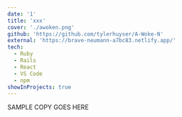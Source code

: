 ```yaml
---
date: '1'
title: 'xxx'
cover: './awoken.png'
github: 'https://github.com/tylerhuyser/A-Woke-N'
external: 'https://brave-neumann-a7bc83.netlify.app/'
tech:
  - Ruby
  - Rails
  - React
  - VS Code
  - npm
showInProjects: true
---
```


SAMPLE COPY GOES HERE
